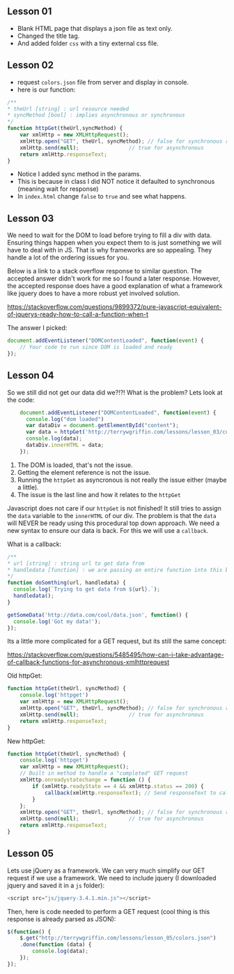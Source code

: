 ## Lesson 01

- Blank HTML page that displays a json file as text only.
- Changed the title tag.
- And added folder `css` with a tiny external css file.

## Lesson 02

- request `colors.json` file from server and display in console.
- here is our function:

```js
/**
* theUrl [string] : url resource needed
* syncMethod [bool] : implies asynchronous or synchronous
*/
function httpGet(theUrl,syncMethod) {
    var xmlHttp = new XMLHttpRequest();
    xmlHttp.open("GET", theUrl, syncMethod); // false for synchronous request
    xmlHttp.send(null);                // true for asynchronous
    return xmlHttp.responseText;
}
```

- Notice I added sync method in the params.
- This is because in class I did NOT notice it defaulted to synchronous (meaning wait for response) 
- In `index.html` change `false` to `true` and see what happens.

## Lesson 03

We need to wait for the DOM to load before trying to fill a div with data. Ensuring things happen when you expect them to is just something we will have to deal with in JS. That is why frameworks are so appealing. They handle a lot of the ordering issues for you.

Below is a link to a stack overflow response to similar question. The accepted answer didn't work for me so I found a later response. However, the accepted response does have a good explanation of what a framework like jquery does to have a more robust yet involved solution.

https://stackoverflow.com/questions/9899372/pure-javascript-equivalent-of-jquerys-ready-how-to-call-a-function-when-t

The answer I picked:

```js
document.addEventListener("DOMContentLoaded", function(event) {
    // Your code to run since DOM is loaded and ready
});
```

## Lesson 04

So we still did not get our data did we?!?! What is the problem? Lets look at the code:

```js
    document.addEventListener("DOMContentLoaded", function(event) {
      console.log("dom loaded")
      var dataDiv = document.getElementById("content");      
      var data = httpGet('http://terrywgriffin.com/lessons/lesson_03/colors.json',true)
      console.log(data); 
      dataDiv.innerHTML = data;
    });
```
1. The DOM is loaded, that's not the issue.
2. Getting the element reference is not the issue.
3. Running the `httpGet` as asyncronous is not really the issue either (maybe a little).
4. The issue is the last line and how it relates to the `httpGet`

Javascript does not care if our `httpGet` is not finished! It still tries to assign the `data` variable to the `innerHTML` of our div. The problem is that the `data` will NEVER be ready using this procedural top down approach. We need a new syntax to ensure our data is back. For this we will use a `callback`.

What is a callback:

```js
/**
* url [string] : string url to get data from
* handledata [function] : we are passing an entire function into this bad boy
*/
function doSomthing(url, handledata) {
  console.log(`Trying to get data from ${url}.`);
  handledata();
}

getSomeData('http://data.com/cool/data.json', function() {
  console.log('Got my data!');
});
```

Its a little more complicated for a GET request, but its still the same concept:

https://stackoverflow.com/questions/5485495/how-can-i-take-advantage-of-callback-functions-for-asynchronous-xmlhttprequest

Old httpGet:
```js
function httpGet(theUrl, syncMethod) {
    console.log('httpget')
    var xmlHttp = new XMLHttpRequest();
    xmlHttp.open("GET", theUrl, syncMethod); // false for synchronous request
    xmlHttp.send(null);                // true for asynchronous
    return xmlHttp.responseText;
}
```

New httpGet:
```js
function httpGet(theUrl, syncMethod) {
    console.log('httpget')
    var xmlHttp = new XMLHttpRequest();
    // Built in method to handle a "completed" GET request
    xmlHttp.onreadystatechange = function () {
        if (xmlHttp.readyState == 4 && xmlHttp.status == 200) {
            callback(xmlHttp.responseText); // Send responseText to callback!
        }
    };
    xmlHttp.open("GET", theUrl, syncMethod); // false for synchronous request
    xmlHttp.send(null);                // true for asynchronous
    return xmlHttp.responseText;
}
```

## Lesson 05

Lets use jQuery as a framework. We can very much simplify our GET request if we use a framework. We need to include jquery (I downloaded jquery and saved it in a `js` folder):

```js 
<script src="js/jquery-3.4.1.min.js"></script>
```

Then, here is code needed to perform a GET request (cool thing is this response is already parsed as JSON):

```js 
$(function() {
    $.get("http://terrywgriffin.com/lessons/lesson_05/colors.json")
    .done(function (data) {
        console.log(data);
    });
});
```